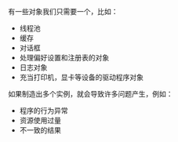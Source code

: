 有一些对象我们只需要一个，比如：

- 线程池
- 缓存
- 对话框
- 处理偏好设置和注册表的对象
- 日志对象
- 充当打印机，显卡等设备的驱动程序对象

如果制造出多个实例，就会导致许多问题产生，例如：

- 程序的行为异常
- 资源使用过量
- 不一致的结果

